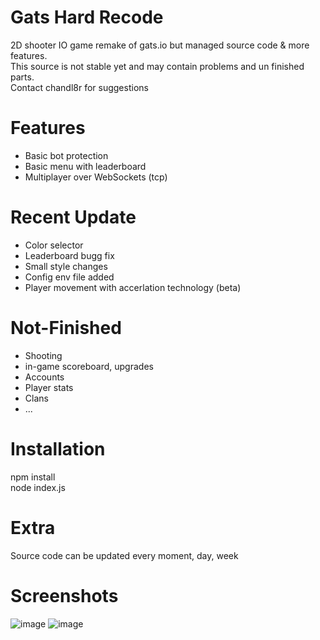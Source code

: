 # Gats Hard Recode
2D shooter IO game remake of gats.io but managed source code & more features. <br>
This source is not stable yet and may contain problems and un finished parts. <br>
Contact chandl8r for suggestions

# Features
- Basic bot protection
- Basic menu with leaderboard
- Multiplayer over WebSockets (tcp)

# Recent Update
- Color selector
- Leaderboard bugg fix
- Small style changes
- Config env file added
- Player movement with accerlation technology (beta)

# Not-Finished
- Shooting
- in-game scoreboard, upgrades
- Accounts
- Player stats
- Clans
- ...

# Installation
npm install <br>
node index.js

# Extra
Source code can be updated every moment, day, week

# Screenshots
![image](https://github.com/user-attachments/assets/1768843e-3c7b-487a-b657-593557b32ccf)
![image](https://github.com/user-attachments/assets/122cefd2-0ddf-46ee-9bd4-073744ea9e00)
